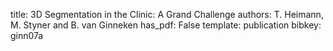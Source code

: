 title: 3D Segmentation in the Clinic: A Grand Challenge
authors: T. Heimann, M. Styner and B. van Ginneken
has_pdf: False
template: publication
bibkey: ginn07a
